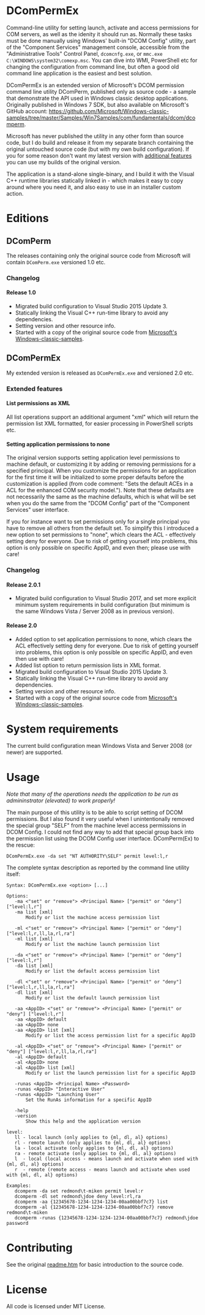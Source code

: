 DComPermEx
==========

Command-line utility for setting launch, activate and access permissions for COM servers,
as well as the idenity it should run as. Normally these tasks must be done manually
using Windows' built-in "DCOM Config" utility, part of the "Component Services" management console,
accessible from the "Administrative Tools" Control Panel, `dcomcnfg.exe`, or `mmc.exe C:\WINDOWS\system32\comexp.msc`.
You can dive into WMI, PowerShell etc for changing the configuration from command line,
but often a good old command line application is the easiest and best solution.

DComPermEx is an extended version of Microsoft's DCOM permission command line utility DComPerm,
published only as source code - a sample that demonstrate the API used in Windows
classic desktop applications. Originally published in Windows 7 SDK, but also
available on Microsoft's GitHub account: https://github.com/Microsoft/Windows-classic-samples/tree/master/Samples/Win7Samples/com/fundamentals/dcom/dcomperm.

Microsoft has never published the utility in any other form than source code,
but I do build and release it from my separate branch containing the original
untouched source code (but with my own build configuration). If you for some
reason don't want my latest version with [additional features](#extended-features)
you can use my builds of the original version.

The application is a stand-alone single-binary, and I build it with the Visual C++
runtime libraries statically linked in - which makes it easy to copy around where
you need it, and also easy to use in an installer custom action.

Editions
========

## DComPerm

The releases containing only the original source code from Microsoft
will contain `DComPerm.exe` versioned 1.0 etc.

### Changelog

#### Release 1.0

* Migrated build configuration to Visual Studio 2015 Update 3.
* Statically linking the Visual C++ run-time library to avoid any dependencies.
* Setting version and other resource info.
* Started with a copy of the original source code from [Microsoft's Windows-classic-samples](https://github.com/Microsoft/Windows-classic-samples/tree/master/Samples/Win7Samples/com/fundamentals/dcom/dcomperm).

## DComPermEx

My extended version is released as `DComPermEx.exe` and versioned 2.0 etc.

### Extended features

#### List permissions as XML

All list operations support an additional argument "xml" which will return the permission
list XML formatted, for easier processing in PowerShell scripts etc.

#### Setting application permissions to none

The original version supports setting application level permissions to machine default,
or customizing it by adding or removing permissions for a specified principal. When you
customize the permissions for an application for the first time it will be initialized
to some proper defaults before the customization is applied (from code comment: "Sets
the default ACEs in a ACL for the enhanced COM security model."). Note that these defaults
are not necessarily the same as the machine defaults, which is what will be set when you
do the same from the "DCOM Config" part of the "Component Services" user interface.

If you for instance want to set permissions only for a single principal you have to
remove all others from the default set. To simplify this I introduced a new option to set
permissions to "none", which clears the ACL - effectively setting deny for everyone.
Due to risk of getting yourself into problems, this option is only possible on specific AppID,
and even then; please use with care!

### Changelog

#### Release 2.0.1

* Migrated build configuration to Visual Studio 2017, and set more explicit minimum
system requirements in build configuration (but minimum is the same
Windows Vista / Server 2008 as in previous version).

#### Release 2.0

* Added option to set application permissions to none, which clears the ACL effectively setting deny for everyone.
Due to risk of getting yourself into problems, this option is only possible on specific AppID, and
even then use with care!
* Added list option to return permission lists in XML format.
* Migrated build configuration to Visual Studio 2015 Update 3.
* Statically linking the Visual C++ run-time library to avoid any dependencies.
* Setting version and other resource info.
* Started with a copy of the original source code from [Microsoft's Windows-classic-samples](https://github.com/Microsoft/Windows-classic-samples/tree/master/Samples/Win7Samples/com/fundamentals/dcom/dcomperm).

System requirements
===================

The current build configuration mean Windows Vista and Server 2008 (or newer) are supported.

Usage
=====

*Note that many of the operations needs the application to be run as admininstrator (elevated) to work properly!*

The main purpose of this utility is to be able to script setting of DCOM permissions.
But I also found it very useful when I unintentionally removed the special group "SELF"
from the machine level access permissions in DCOM Config. I could not find any way
to add that special group back into the permission list using the DCOM Config user
interface. DComPerm(Ex) to the rescue:

`DComPermEx.exe -da set "NT AUTHORITY\SELF" permit level:l,r`

The complete syntax description as reported by the command line utility itself:
 
```
Syntax: DComPermEx.exe <option> [...]

Options:
   -ma <"set" or "remove"> <Principal Name> ["permit" or "deny"] ["level:l,r"]
   -ma list [xml]
       Modify or list the machine access permission list

   -ml <"set" or "remove"> <Principal Name> ["permit" or "deny"] ["level:l,r,ll,la,rl,ra"]
   -ml list [xml]
       Modify or list the machine launch permission list

   -da <"set" or "remove"> <Principal Name> ["permit" or "deny"] ["level:l,r"]
   -da list [xml]
       Modify or list the default access permission list

   -dl <"set" or "remove"> <Principal Name> ["permit" or "deny"] ["level:l,r,ll,la,rl,ra"]
   -dl list [xml]
       Modify or list the default launch permission list

   -aa <AppID> <"set" or "remove"> <Principal Name> ["permit" or "deny"] ["level:l,r"]
   -aa <AppID> default
   -aa <AppID> none
   -aa <AppID> list [xml]
       Modify or list the access permission list for a specific AppID

   -al <AppID> <"set" or "remove"> <Principal Name> ["permit" or "deny"] ["level:l,r,ll,la,rl,ra"]
   -al <AppID> default
   -al <AppID> none
   -al <AppID> list [xml]
       Modify or list the launch permission list for a specific AppID

   -runas <AppID> <Principal Name> <Password>
   -runas <AppID> "Interactive User"
   -runas <AppID> "Launching User"
       Set the RunAs information for a specific AppID

   -help
   -version
       Show this help and the application version

level:
   ll - local launch (only applies to {ml, dl, al} options)  
   rl - remote launch (only applies to {ml, dl, al} options)  
   la - local activate (only applies to {ml, dl, al} options)  
   ra - remote activate (only applies to {ml, dl, al} options)  
   l  - local (local access - means launch and activate when used with {ml, dl, al} options)  
   r  - remote (remote access - means launch and activate when used with {ml, dl, al} options)  

Examples:
   dcomperm -da set redmond\t-miken permit level:r
   dcomperm -dl set redmond\jdoe deny level:rl,ra
   dcomperm -aa {12345678-1234-1234-1234-00aa00bbf7c7} list
   dcomperm -al {12345678-1234-1234-1234-00aa00bbf7c7} remove redmond\t-miken
   dcomperm -runas {12345678-1234-1234-1234-00aa00bbf7c7} redmond\jdoe password
```

Contributing
============

See the original [readme.htm](http://htmlpreview.github.io/?https://github.com/albertony/dcompermex/blob/master/readme.htm)
for basic introduction to the source code.

License
=======

All code is licensed under MIT License.

